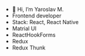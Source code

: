 - 👋 Hi, I’m Yaroslav M.
- Frontend developer
- Stack: React, React Native
- Matrial UI
- ReactHookForms
- Redux
- Redux Thunk

